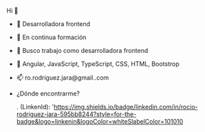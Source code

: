 Hi 👋


- 🔭 Desarrolladora frontend
- 🌱 En continua formación
- 👯 Busco trabajo como desarrolladora frontend
- 💬 Angular, JavaScript, TypeScript, CSS, HTML, Bootstrop
- 📫 ro.rodriguez.jara@gmail..com

- ¿Dónde encontrarme?


  . (LinkenId): 'https://img.shields.io/badge/linkedin.com/in/rocio-rodriguez-jara-595bb8244?style=for-the-badge&logo=linkenin&logoColor=whiteSlabelColor=101010
  


